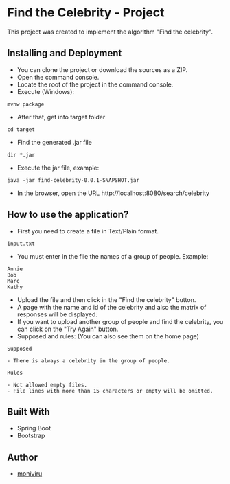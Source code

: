 # Find the Celebrity - Project

This project was created to implement the algorithm "Find the celebrity".

## Installing and Deployment

* You can clone the project or download the sources as a ZIP.
* Open the command console.
* Locate the root of the project in the command console.
* Execute (Windows): 
```
mvnw package
```
* After that, get into target folder
```
cd target
```
* Find the generated .jar file
```
dir *.jar
```
* Execute the jar file, example: 
```
java -jar find-celebrity-0.0.1-SNAPSHOT.jar
```
* In the browser, open the URL http://localhost:8080/search/celebrity

## How to use the application?

* First you need to create a file in Text/Plain format.
```
input.txt
```
* You must enter in the file the names of a group of people. Example:
```
Annie
Bob
Marc 
Kathy
```
* Upload the file and then click in the "Find the celebrity" button.
* A page with the name and id of the celebrity and also the matrix of responses will be displayed.
* If you want to upload another group of people and find the celebrity, you can click on the "Try Again" button.
* Supposed and rules: (You can also see them on the home page) 
```
Supposed

- There is always a celebrity in the group of people.

Rules

- Not allowed empty files.
- File lines with more than 15 characters or empty will be omitted.
```

## Built With

* Spring Boot
* Bootstrap

## Author

* [moniviru](https://github.com/moniviru)
